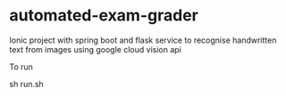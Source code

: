 # automated-exam-grader

Ionic project with spring boot and flask service to recognise handwritten text from images using google cloud vision api

To run 

sh run.sh
